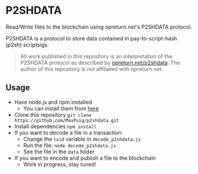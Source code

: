 # P2SHDATA
Read/Write files to the blockchain using opreturn.net's P2SHDATA protocol.

P2SHDATA is a protocol to store data contained in pay-to-script-hash (p2sh) scriptsigs.
> All work published in this repository is an interpretation of the P2SHDATA protocol as described by [opreturn.net/p2shdata](https://opreturn.net/p2shdata). The author of this repository is not affiliated with opreturn.net.

## Usage
- Have node.js and npm installed
  - You can install them from [here](https://nodejs.org/en/download/)
- Clone this repository `git clone https://github.com/MaxPuig/p2shdata.git`
- Install dependencies `npm install`
- If you want to decode a file in a transaction:
  - Change the `txid` variable in `decode_p2shdata.js`
  - Run the file: `node decode_p2shdata.js`
  - See the file in the `data` folder
- If you want to encode and publish a file to the blockchain
  - Work in progress, stay tuned!